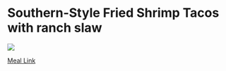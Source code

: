 # Southern-Style Fried Shrimp Tacos with ranch slaw
![](https://homechef.imgix.net/https%3A%2F%2Fasset.homechef.com%2Fuploads%2Fmeal%2Fplated%2F16680%2F764580.005.01SouthernFriedShrimpTacos_Ecomm_1_of_1__copy.jpg?ixlib=rails-1.1.0&w=600&auto=format&s=9895ecd0e4ea035b6cbce76b0e042389)

[Meal Link](https://www.homechef.com/meals/southern-style-fried-shrimp-tacos)
